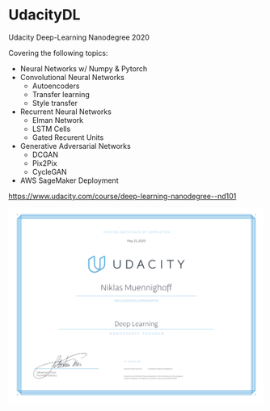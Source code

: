 # UdacityDL
Udacity Deep-Learning Nanodegree 2020


Covering the following topics:

- Neural Networks w/ Numpy & Pytorch
- Convolutional Neural Networks
  - Autoencoders
  - Transfer learning
  - Style transfer
- Recurrent Neural Networks
  - Elman Network
  - LSTM Cells
  - Gated Recurent Units
- Generative Adversarial Networks
  - DCGAN
  - Pix2Pix
  - CycleGAN
- AWS SageMaker Deployment


https://www.udacity.com/course/deep-learning-nanodegree--nd101



![](certificate/Cert_UD_DL_NM.png)
